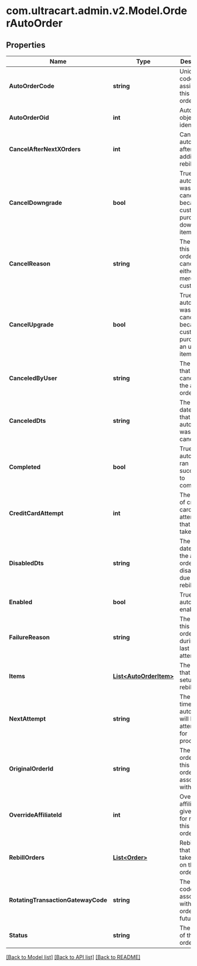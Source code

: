 
# com.ultracart.admin.v2.Model.OrderAutoOrder

## Properties

Name | Type | Description | Notes
------------ | ------------- | ------------- | -------------
**AutoOrderCode** | **string** | Unique code assigned to this auto order | [optional] 
**AutoOrderOid** | **int** | Auto order object identifier | [optional] 
**CancelAfterNextXOrders** | **int** | Cancel this auto order after X additional rebills | [optional] 
**CancelDowngrade** | **bool** | True if the auto order was canceled because the customer purchased a downgrade item | [optional] 
**CancelReason** | **string** | The reason this auto order was canceled by either merchant or customer | [optional] 
**CancelUpgrade** | **bool** | True if the auto order was canceled because the customer purchased an upgrade item | [optional] 
**CanceledByUser** | **string** | The user that canceled the auto order | [optional] 
**CanceledDts** | **string** | The date/time that the auto order was canceled | [optional] 
**Completed** | **bool** | True if the auto order ran successfully to completion | [optional] 
**CreditCardAttempt** | **int** | The number of credit card attempts that have taken place | [optional] 
**DisabledDts** | **string** | The date/time the auto order was disabled due to failed rebills | [optional] 
**Enabled** | **bool** | True if this auto order is enabled | [optional] 
**FailureReason** | **string** | The reason this auto order failed during the last rebill attempt | [optional] 
**Items** | [**List&lt;AutoOrderItem&gt;**](AutoOrderItem.md) | The items that are setup to rebill | [optional] 
**NextAttempt** | **string** | The next time that the auto order will be attempted for processing | [optional] 
**OriginalOrderId** | **string** | The original order id that this auto order is associated with. | [optional] 
**OverrideAffiliateId** | **int** | Override the affiliate id given credit for rebills of this auto order | [optional] 
**RebillOrders** | [**List&lt;Order&gt;**](Order.md) | Rebill orders that have taken place on this auto order | [optional] 
**RotatingTransactionGatewayCode** | **string** | The RTG code associated with this order for future rebills | [optional] 
**Status** | **string** | The status of the auto order | [optional] 

[[Back to Model list]](../README.md#documentation-for-models)
[[Back to API list]](../README.md#documentation-for-api-endpoints)
[[Back to README]](../README.md)

